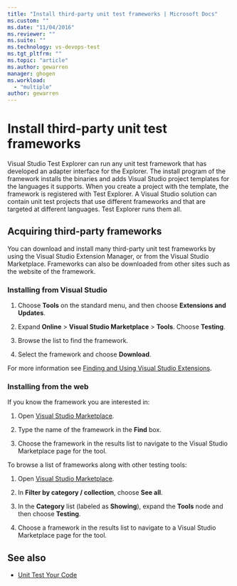 ```yaml
---
title: "Install third-party unit test frameworks | Microsoft Docs"
ms.custom: ""
ms.date: "11/04/2016"
ms.reviewer: ""
ms.suite: ""
ms.technology: vs-devops-test
ms.tgt_pltfrm: ""
ms.topic: "article"
ms.author: gewarren
manager: ghogen
ms.workload:
  - "multiple"
author: gewarren
---
```

# Install third-party unit test frameworks

Visual Studio Test Explorer can run any unit test framework that has developed an adapter interface for the Explorer. The install program of the framework installs the binaries and adds Visual Studio project templates for the languages it supports. When you create a project with the template, the framework is registered with Test Explorer. A Visual Studio solution can contain unit test projects that use different frameworks and that are targeted at different languages. Test Explorer runs them all.

## Acquiring third-party frameworks

You can download and install many third-party unit test frameworks by using the Visual Studio Extension Manager, or from the Visual Studio Marketplace. Frameworks can also be downloaded from other sites such as the website of the framework.

### Installing from Visual Studio

1. Choose **Tools** on the standard menu, and then choose **Extensions and Updates**.

2. Expand **Online** > **Visual Studio Marketplace** > **Tools**. Choose **Testing**.

3. Browse the list to find the framework.

4. Select the framework and choose **Download**.

For more information see [Finding and Using Visual Studio Extensions](../ide/finding-and-using-visual-studio-extensions.md).

### Installing from the web

If you know the framework you are interested in:

1. Open [Visual Studio Marketplace](https://marketplace.visualstudio.com/vs).

2. Type the name of the framework in the **Find** box.

3. Choose the framework in the results list to navigate to the Visual Studio Marketplace page for the tool.

To browse a list of frameworks along with other testing tools:

1. Open [Visual Studio Marketplace](https://marketplace.visualstudio.com/vs).

2. In **Filter by category / collection**, choose **See all**.

3. In the **Category** list (labeled as **Showing**), expand the **Tools** node and then choose **Testing**.

4. Choose a framework in the results list to navigate to a Visual Studio Marketplace page for the tool.

## See also

- [Unit Test Your Code](../test/unit-test-your-code.md)
